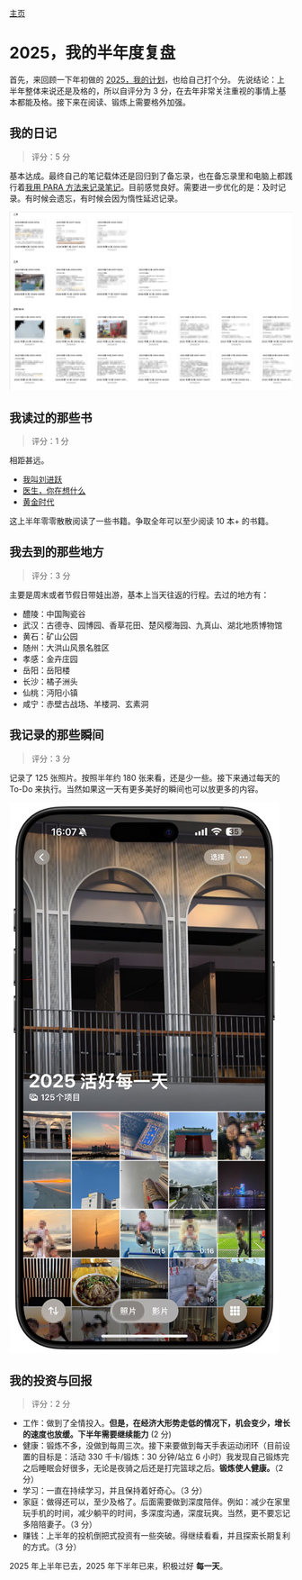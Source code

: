[主页](/README.md)

# 2025，我的半年度复盘

首先，来回顾一下年初做的 [2025，我的计划](/Posts/2025/20250101_2025我的计划.md)，也给自己打个分。
先说结论：上半年整体来说还是及格的，所以自评分为 3 分，在去年非常关注重视的事情上基本都能及格。接下来在阅读、锻炼上需要格外加强。

## 我的日记

> 评分：5 分

基本达成。最终自己的笔记载体还是回归到了备忘录，也在备忘录里和电脑上都践行着[我用 PARA 方法来记录笔记](/Posts/2025/20250213_我用PARA方法来记录笔记.md)。目前感觉良好。需要进一步优化的是：及时记录。有时候会遗忘，有时候会因为惰性延迟记录。

![2025年上半年我的日记](/Static/Pics/2025/20250701_2025我的半年度复盘_1.jpg#center)

## 我读过的那些书

> 评分：1 分

相距甚远。

* [我叫刘进跃](https://book.douban.com/subject/36062391/)
* [医生，你在想什么](https://book.douban.com/subject/36392716/)
* [黄金时代](https://book.douban.com/subject/34947576/)

这上半年零零散散阅读了一些书籍。争取全年可以至少阅读 10 本+ 的书籍。


## 我去到的那些地方

> 评分：3 分

主要是周末或者节假日带娃出游，基本上当天往返的行程。去过的地方有：

* 醴陵：中国陶瓷谷
* 武汉：古德寺、园博园、香草花田、楚风樱海园、九真山、湖北地质博物馆
* 黄石：矿山公园
* 随州：大洪山风景名胜区
* 孝感：金卉庄园
* 岳阳：岳阳楼
* 长沙：橘子洲头
* 仙桃：沔阳小镇
* 咸宁：赤壁古战场、羊楼洞、玄素洞


## 我记录的那些瞬间

> 评分：3 分

记录了 125 张照片。按照半年约 180 张来看，还是少一些。接下来通过每天的 To-Do 来执行。当然如果这一天有更多美好的瞬间也可以放更多的内容。

![2025年上半年我记录的那些瞬间](/Static/Pics/2025/20250701_2025我的半年度复盘_2.jpg)


## 我的投资与回报

> 评分：2 分

* 工作：做到了全情投入。**但是，在经济大形势走低的情况下，机会变少，增长的速度也放缓。下半年需要继续能力** (2 分)
* 健康：锻炼不多，没做到每周三次。接下来要做到每天手表运动闭环（目前设置的目标是：活动 330 千卡/锻炼：30 分钟/站立 6 小时）我发现自己锻炼完之后睡眠会好很多，无论是夜骑之后还是打完篮球之后。**锻炼使人健康。**（2 分）
* 学习：一直在持续学习，并且保持着好奇心。（3 分）
* 家庭：做得还可以，至少及格了。后面需要做到深度陪伴。例如：减少在家里玩手机的时间，减少躺平的时间，多深度沟通，深度玩爽。当然，更不要忘记多陪陪妻子。（3 分）
* 赚钱：上半年的投机倒把式投资有一些突破。得继续看看，并且探索长期复利的方式。（3 分）

2025 年上半年已去，2025 年下半年已来，积极过好 **每一天**。